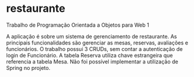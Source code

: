# restaurante
Trabalho de Programação Orientada a Objetos para Web 1

A aplicação é sobre um sistema de gerenciamento de restaurante.
As principais funcionalidades são gerenciar as mesas, reservas, avaliações e funcionários.
O trabalho possui 3 CRUDs, sem contar a autenticação de login de Funcionário.
A tabela Reserva utiliza chave estrangeira que referencia a tabela Mesa.
Não foi possível implementar a utilização de Spring no projeto.
